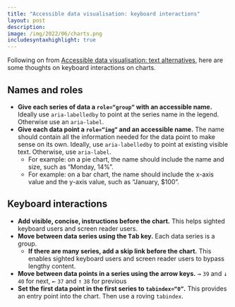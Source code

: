 ```yaml
---
title: "Accessible data visualisation: keyboard interactions"
layout: post
description: 
image: /img/2022/06/charts.png
includesyntaxhighlight: true
---
```


Following on from [Accessible data visualisation: text alternatives](/2022/06/29/accessible-data-visualisation-text-alternatives/), here are some thoughts on keyboard interactions on charts.

## Names and roles

- **Give each series of data a `role=“group”` with an accessible name.** Ideally use `aria-labelledby` to point at the series name in the legend. Otherwise use an `aria-label`.
- **Give each data point a `role=“img”` and an accessible name.** The name should contain all the information needed for the data point to make sense on its own. Ideally, use `aria-labelledby` to point at existing visible text. Otherwise, use `aria-label`.
    - For example: on a pie chart, the name should include the name and size, such as “Monday, 14%”.
    - For example: on a bar chart, the name should include the x-axis value and the y-axis value, such as “January, $100”.

## Keyboard interactions

- **Add visible, concise, instructions before the chart.** This helps sighted keyboard users and screen reader users.
- **Move between data series using the <kbd>Tab</kbd> key.** Each data series is a group.
    - **If there are many series, add a skip link before the chart.** This enables sighted keyboard users and screen reader users to bypass lengthy content.
- **Move between data points in a series using the arrow keys.** <kbd>→</kbd> `39` and <kbd>↓</kbd> `40` for next, <kbd>←</kbd> `37` and <kbd>↑</kbd> `38` for previous
- **Set the first data point in the first series to `tabindex=“0”`.** This provides an entry point into the chart. Then use a roving `tabindex`.